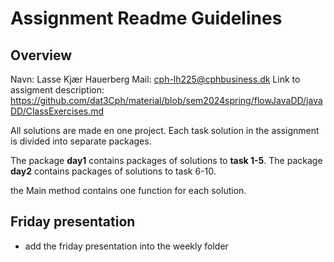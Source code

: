 # Assignment Readme Guidelines

## Overview

Navn: Lasse Kjær Hauerberg
Mail: cph-lh225@cphbusiness.dk
Link to assigment description: https://github.com/dat3Cph/material/blob/sem2024spring/flowJavaDD/javaDD/ClassExercises.md

All solutions are made en one project. Each task solution in the assignment is divided into separate packages.

The package **day1** contains packages of solutions to **task 1-5**. The package **day2** contains packages of solutions to task 6-10.

the Main method contains one function for each solution.

## Friday presentation
- add the friday presentation into the weekly folder
